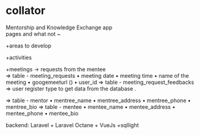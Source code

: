 # collator
Mentorship and Knowledge Exchange app
<br>
pages and what not ~


+areas to develop 

+activities 

+meetings 
→ requests from the mentee  
   ⇒ table - meeting_requests
      • meeting date
      • meeting time
      • name of the meeting 
      • googemeeturl ()
      • user_id
   ⇒ table - meeting_request_feedbacks 
   ⇒ user register type to get data from the database .

   ⇒ table - mentor
      • mentree_name
      • mentree_address
      • mentree_phone
      • mentree_bio
   ⇒ table - mentee
      • mentee_name
      • mentee_address
      • mentee_phone
      • mentee_bio

backend: Laravel + Laravel Octane + VueJs +sqllight
